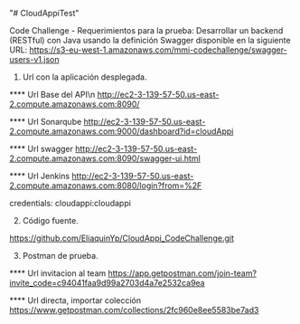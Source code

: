 "# CloudAppiTest" 

Code Challenge - 
Requerimientos para la prueba:
Desarrollar un backend (RESTful) con Java usando la definición Swagger disponible en la siguiente URL:
https://s3-eu-west-1.amazonaws.com/mmi-codechallenge/swagger-users-v1.json

1) Url con la aplicación desplegada.

**** Url Base del API\n
http://ec2-3-139-57-50.us-east-2.compute.amazonaws.com:8090/ 

**** Url Sonarqube
http://ec2-3-139-57-50.us-east-2.compute.amazonaws.com:9000/dashboard?id=cloudAppi

**** Url swagger
http://ec2-3-139-57-50.us-east-2.compute.amazonaws.com:8090/swagger-ui.html

**** Url Jenkins
http://ec2-3-139-57-50.us-east-2.compute.amazonaws.com:8080/login?from=%2F 

credentials: cloudappi:cloudappi


2) Código fuente.

https://github.com/EliaquinYp/CloudAppi_CodeChallenge.git

3) Postman de prueba.

**** Url invitacion al team
https://app.getpostman.com/join-team?invite_code=c94041faa9d99a2703d4a7e2532ca9ea

**** Url directa, importar colección
https://www.getpostman.com/collections/2fc960e8ee5583be7ad3


